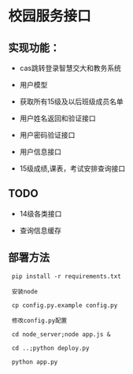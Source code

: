 # 校园服务接口

## 实现功能：

* cas跳转登录智慧交大和教务系统

* 用户模型

* 获取所有15级及以后班级成员名单

* 用户姓名返回和验证接口

* 用户密码验证接口

* 用户信息接口

* 15级成绩,课表，考试安排查询接口

## TODO

* 14级各类接口

* 查询信息缓存

## 部署方法
```
 pip install -r requirements.txt

 安装node

 cp config.py.example config.py

 修改config.py配置

 cd node_server;node app.js &

 cd ..;python deploy.py

 python app.py

```
